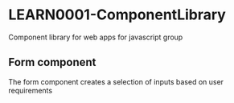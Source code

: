 # LEARN0001-ComponentLibrary
Component library for web apps for javascript group 

## Form component
The form component creates a selection of inputs based on user requirements